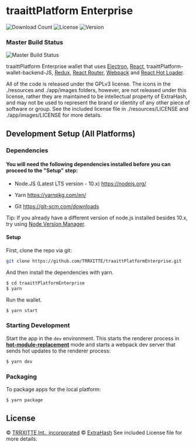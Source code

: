 # traaittPlatform Enterprise

![Download Count](https://img.shields.io/github/downloads/TRRXITTE/traaittPlatformEnterprise/total.svg)
![License](https://img.shields.io/github/license/TRRXITTE/traaittPlatform)
![Version](https://img.shields.io/github/v/release/TRRXITTE/traaittPlatform)

### Master Build Status

![Master Build Status](https://github.com/turtlecoin/turtle-wallet-proton/workflows/Build%20Proton/badge.svg?branch=master)

<p>
  traaittPlatform Enterprise wallet that uses <a href="http://electron.atom.io/">Electron</a>, <a href="https://facebook.github.io/react/">React</a>, traaittPlatform-wallet-backend-JS, <a href="https://github.com/reactjs/redux">Redux</a>, <a href="https://github.com/reactjs/react-router">React Router</a>, <a href="http://webpack.github.io/docs/">Webpack</a> and <a href="https://github.com/gaearon/react-hot-loader">React Hot Loader</a>.
</p>

<p>
  All of the code is released under the GPLv3 license. The icons in the ./resources and ./app/images folders, however, are not released under this license, rather they are maintained to be intellectual property of ExtraHash, and may not be used to represent the brand or identity of any other piece of software or group. See the included license file in ./resources/LICENSE and ./app/images/LICENSE for more details.
</p>


## Development Setup (All Platforms)

### Dependencies

#### You will need the following dependencies installed before you can proceed to the "Setup" step:

- Node.JS (Latest LTS version - 10.x) https://nodejs.org/

- Yarn https://yarnpkg.com/en/

- Git https://git-scm.com/downloads

Tip: If you already have a different version of node.js installed besides 10.x, try using [Node Version Manager](https://github.com/nvm-sh/nvm#install--update-script).

#### Setup

First, clone the repo via git:

```bash
git clone https://github.com/TRRXITTE/traaittPlatformEnterprise.git
```

And then install the dependencies with yarn.

```bash
$ cd traaittPlatformEnterprise
$ yarn
```

Run the wallet.

```bash
$ yarn start
```

### Starting Development

Start the app in the `dev` environment. This starts the renderer process in [**hot-module-replacement**](https://webpack.js.org/guides/hmr-react/) mode and starts a webpack dev server that sends hot updates to the renderer process:

```bash
$ yarn dev
```

### Packaging

To package apps for the local platform:

```bash
$ yarn package
```

## License

© [TRRXITTE Int., incorporated](https://github.com/TRRXITTE)
© [ExtraHash](https://github.com/ExtraHash)
See included License file for more details.